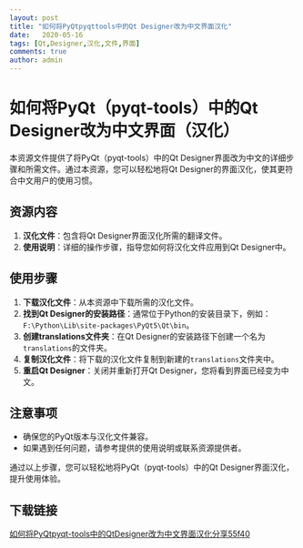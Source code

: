 ```yaml
---
layout: post
title: "如何将PyQtpyqttools中的Qt Designer改为中文界面汉化"
date:   2020-05-16
tags: [Qt,Designer,汉化,文件,界面]
comments: true
author: admin
---
```

# 如何将PyQt（pyqt-tools）中的Qt Designer改为中文界面（汉化）

本资源文件提供了将PyQt（pyqt-tools）中的Qt Designer界面改为中文的详细步骤和所需文件。通过本资源，您可以轻松地将Qt Designer的界面汉化，使其更符合中文用户的使用习惯。

## 资源内容

1. **汉化文件**：包含将Qt Designer界面汉化所需的翻译文件。
2. **使用说明**：详细的操作步骤，指导您如何将汉化文件应用到Qt Designer中。

## 使用步骤

1. **下载汉化文件**：从本资源中下载所需的汉化文件。
2. **找到Qt Designer的安装路径**：通常位于Python的安装目录下，例如：`F:\Python\Lib\site-packages\PyQt5\Qt\bin`。
3. **创建translations文件夹**：在Qt Designer的安装路径下创建一个名为`translations`的文件夹。
4. **复制汉化文件**：将下载的汉化文件复制到新建的`translations`文件夹中。
5. **重启Qt Designer**：关闭并重新打开Qt Designer，您将看到界面已经变为中文。

## 注意事项

- 确保您的PyQt版本与汉化文件兼容。
- 如果遇到任何问题，请参考提供的使用说明或联系资源提供者。

通过以上步骤，您可以轻松地将PyQt（pyqt-tools）中的Qt Designer界面汉化，提升使用体验。

## 下载链接

[如何将PyQtpyqt-tools中的QtDesigner改为中文界面汉化分享55f40](https://pan.quark.cn/s/9197ea866b84)